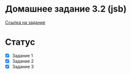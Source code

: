 # Домашнее задание 3.2 (jsb)
[Ссылка на задание](https://skyengpublic.notion.site/3-2-Browser-Object-Model-e497903321244ef9827ed6a66bcb228b)
# Статус
- [x] Задание 1
- [x] Задание 2
- [x] Задание 3